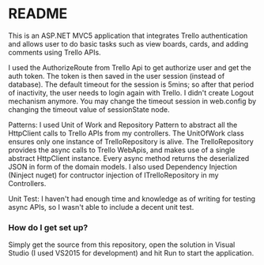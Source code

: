# README #

This is an ASP.NET MVC5 application that integrates Trello authentication and allows user to do basic tasks such as view boards, cards, and adding comments using Trello APIs.

I used the AuthorizeRoute from Trello Api to get authorize user and get the auth token. The token is then saved in the user session (instead of database).
The default timeout for the session is 5mins; so after that period of inactivity, the user needs to login again with Trello.
I didn't create Logout mechanism anymore. You may change the timeout session in web.config by changing the timeout value of sessionState node.
	<sessionState timeout="5"></sessionState>  	

Patterns:
I used Unit of Work and Repository Pattern to abstract all the HttpClient calls to Trello APIs from my controllers.
The UnitOfWork class ensures only one instance of TrelloRepository is alive.
The TrelloRepository provides the async calls to Trello WebApis, and makes use of a single abstract HttpClient instance. 
Every async method returns the deserialized JSON in form of the domain models.
I also used Dependency Injection (Ninject nuget) for contructor injection of ITrelloRepository in my Controllers.

Unit Test:
I haven't had enough time and knowledge as of writing for testing async APIs, so I wasn't able to include a decent unit test.

### How do I get set up? ###

Simply get the source from this repository, open the solution in Visual Studio (I used VS2015 for development) and hit Run to start the application.

